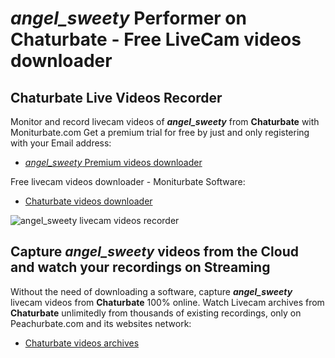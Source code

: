 # _angel_sweety_ Performer on Chaturbate - Free LiveCam videos downloader

## Chaturbate Live Videos Recorder

Monitor and record livecam videos of **_angel_sweety_** from **Chaturbate** with Moniturbate.com
Get a premium trial for free by just and only registering with your Email address:
* [_angel_sweety_ Premium videos downloader](https://moniturbate.com/request-demo-licence-key.html)

Free livecam videos downloader - Moniturbate Software:
* [Chaturbate videos downloader](https://moniturbate.com/moniturbate-download-software.html)

![_angel_sweety_ livecam videos recorder](https://peachurnet.com/templates/moniturbate-software.png)


## Capture _angel_sweety_ videos from the Cloud and watch your recordings on Streaming

Without the need of downloading a software, capture **_angel_sweety_** livecam videos from **Chaturbate** 100% online.
Watch Livecam archives from **Chaturbate** unlimitedly from thousands of existing recordings, only on Peachurbate.com and its websites network:
* [Chaturbate videos archives](https://peachurnet.com/)